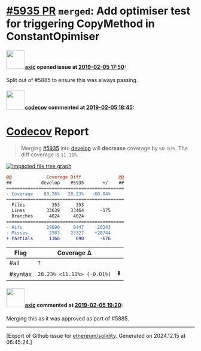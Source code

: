 # [\#5935 PR](https://github.com/ethereum/solidity/pull/5935) `merged`: Add optimiser test for triggering CopyMethod in ConstantOpimiser

#### <img src="https://avatars.githubusercontent.com/u/20340?v=4" width="50">[axic](https://github.com/axic) opened issue at [2019-02-05 17:50](https://github.com/ethereum/solidity/pull/5935):

Split out of #5885 to ensure this was always passing.

#### <img src="https://avatars.githubusercontent.com/in/254?v=4" width="50">[codecov](https://github.com/apps/codecov) commented at [2019-02-05 18:45](https://github.com/ethereum/solidity/pull/5935#issuecomment-460755605):

# [Codecov](https://codecov.io/gh/ethereum/solidity/pull/5935?src=pr&el=h1) Report
> Merging [#5935](https://codecov.io/gh/ethereum/solidity/pull/5935?src=pr&el=desc) into [develop](https://codecov.io/gh/ethereum/solidity/commit/d44bf59192b5812f018b3111cfd3d8f62af446ec?src=pr&el=desc) will **decrease** coverage by `60.03%`.
> The diff coverage is `11.11%`.

[![Impacted file tree graph](https://codecov.io/gh/ethereum/solidity/pull/5935/graphs/tree.svg?width=650&token=87PGzVEwU0&height=150&src=pr)](https://codecov.io/gh/ethereum/solidity/pull/5935?src=pr&el=tree)

```diff
@@             Coverage Diff              @@
##           develop    #5935       +/-   ##
============================================
- Coverage    88.26%   28.23%   -60.04%     
============================================
  Files          353      353               
  Lines        33639    33464      -175     
  Branches      4024     4024               
============================================
- Hits         29690     9447    -20243     
- Misses        2583    23327    +20744     
+ Partials      1366      690      -676
```

| Flag | Coverage Δ | |
|---|---|---|
| #all | `?` | |
| #syntax | `28.23% <11.11%> (-0.01%)` | :arrow_down: |

#### <img src="https://avatars.githubusercontent.com/u/20340?v=4" width="50">[axic](https://github.com/axic) commented at [2019-02-05 19:20](https://github.com/ethereum/solidity/pull/5935#issuecomment-460768341):

Merging this as it was approved as part of #5885.


-------------------------------------------------------------------------------



[Export of Github issue for [ethereum/solidity](https://github.com/ethereum/solidity). Generated on 2024.12.15 at 06:45:24.]
